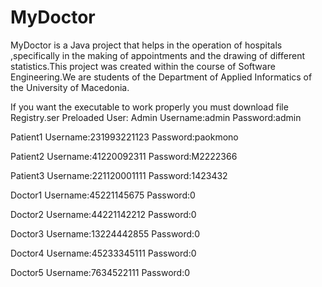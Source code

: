 # MyDoctor
MyDoctor is a Java project that helps in the operation of hospitals ,specifically in the making of appointments and the drawing of different statistics.This project was created  within the course of  Software Engineering.We are students of the Department of Applied Informatics of the  University  of Macedonia.

If you want the executable to work properly  you must download file Registry.ser
Preloaded User: 
Admin
Username:admin
Password:admin 

Patient1
Username:231993221123
Password:paokmono

Patient2
Username:41220092311
Password:M2222366

Patient3
Username:221120001111
Password:1423432

Doctor1
Username:45221145675
Password:0

Doctor2
Username:44221142212
Password:0

Doctor3
Username:13224442855
Password:0

Doctor4
Username:45233345111
Password:0

Doctor5
Username:7634522111
Password:0

